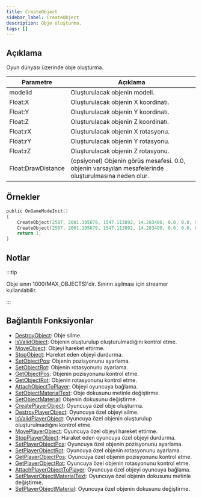 ```yaml
---
title: CreateObject
sidebar_label: CreateObject
description: Obje oluşturma.
tags: []
---
```


## Açıklama

Oyun dünyası üzerinde obje oluşturma.

| Parametre          | Açıklama                                                                                                                                                              |
| ------------------ | --------------------------------------------------------------------------------------------------------------------------------------------------------------------- |
| modelid            | Oluşturulacak objenin modeli.                                                                                                                                         |
| Float:X            | Oluşturulacak objenin X koordinatı.                                                                                                                                   |
| Float:Y            | Oluşturulacak objenin Y koordinatı.                                                                                                                                   |
| Float:Z            | Oluşturulacak objenin Z koordinatı.                                                                                                                                   |
| Float:rX           | Oluşturulacak objenin X rotasyonu.                                                                                                                                    |
| Float:rY           | Oluşturulacak objenin Y rotasyonu.                                                                                                                                    |
| Float:rZ           | Oluşturulacak objenin Z rotasyonu.                                                                                                                                    |
| Float:DrawDistance | (opsiyonel) Objenin görüş mesafesi. 0.0, objenin varsayılan mesafelerinde oluşturulmasına neden olur. |

## Örnekler

```c
public OnGameModeInit()
{
    CreateObject(2587, 2001.195679, 1547.113892, 14.283400, 0.0, 0.0, 96.0); // Obje, varsayılan görüş mesafesinde oluşturulacaktır.
    CreateObject(2587, 2001.195679, 1547.113892, 14.283400, 0.0, 0.0, 96.0, 300.0); // Obje, 300.0 görüş mesafesinde oluşturulacaktır.
    return 1;
}
```

## Notlar

:::tip

Obje sınırı 1000(MAX_OBJECTS)'dir. Sınırın aşılması için streamer kullanılabilir.

:::

## Bağlantılı Fonksiyonlar

- [DestroyObject](DestroyObject): Obje silme.
- [IsValidObject](IsValidObject): Objenin oluşturulup oluşturulmadığını kontrol etme.
- [MoveObject](MoveObject): Objeyi hareket ettirme.
- [StopObject](StopObject): Hareket eden objeyi durdurma.
- [SetObjectPos](SetObjectPos): Objenin pozisyonunu ayarlama.
- [SetObjectRot](SetObjectRot): Objenin rotasyonunu ayarlama.
- [GetObjectPos](GetObjectPos): Objenin pozisyonunu kontrol etme.
- [GetObjectRot](GetObjectRot): Objenin rotasyonunu kontrol etme.
- [AttachObjectToPlayer](AttachObjectToPlayer): Objeyi oyuncuya bağlama.
- [SetObjectMaterialText](SetObjectMaterialText): Obje dokusunu metinle değiştirme.
- [SetObjectMaterial](SetObjectMaterial): Objenin dokusunu değiştirme.
- [CreatePlayerObject](CreatePlayerObject): Oyuncuya özel obje oluşturma.
- [DestroyPlayerObject](DestroyPlayerObject): Oyuncuya özel objeyi silme.
- [IsValidPlayerObject](IsValidPlayerObject): Oyuncuya özel objenin oluşturulup oluşturulmadığını kontrol etme.
- [MovePlayerObject](MovePlayerObject): Oyuncuya özel objeyi hareket ettirme.
- [StopPlayerObject](StopPlayerObject): Haraket eden oyuncuya özel objeyi durdurma.
- [SetPlayerObjectPos](SetPlayerObjectPos): Oyuncuya özel objenin pozisyonunu ayarlama.
- [SetPlayerObjectRot](SetPlayerObjectRot): Oyuncuya özel objenin rotasyonunu ayarlama.
- [GetPlayerObjectPos](GetPlayerObjectPos): Oyuncuya özel objenin pozisyonunu kontrol etme.
- [GetPlayerObjectRot](GetPlayerObjectRot): Oyuncuya özel objenin rotasyonunu kontrol etme.
- [AttachPlayerObjectToPlayer](AttachPlayerObjectToPlayer): Oyuncuya özel objeyi oyuncuya bağlama.
- [SetPlayerObjectMaterialText](SetPlayerObjectMaterialText): Oyuncuya özel objenin dokusunu metinle değiştirme.
- [SetPlayerObjectMaterial](SetPlayerObjectMaterial): Oyuncuya özel objenin dokusunu değiştirme.
